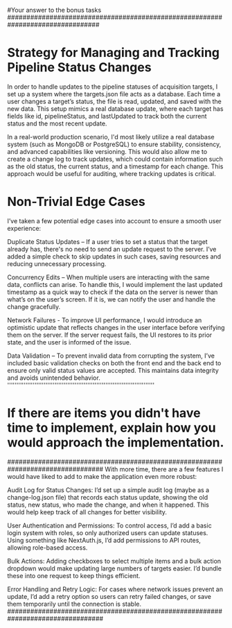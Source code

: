 #Your answer to the bonus tasks
################################################################################

# Strategy for Managing and Tracking Pipeline Status Changes

In order to handle updates to the pipeline statuses of acquisition targets, I set up a system where the targets.json file acts as a database. Each time a user changes a target’s status, the file is read, updated, and saved with the new data. This setup mimics a real database update, where each target has fields like id, pipelineStatus, and lastUpdated to track both the current status and the most recent update.

In a real-world production scenario, I'd most likely utilize a real database system (such as MongoDB or PostgreSQL) to ensure stability, consistency, and advanced capabilities like versioning. This would also allow me to create a change log to track updates, which could contain information such as the old status, the current status, and a timestamp for each change. This approach would be useful for auditing, where tracking updates is critical.

# Non-Trivial Edge Cases

I’ve taken a few potential edge cases into account to ensure a smooth user experience:

Duplicate Status Updates – If a user tries to set a status that the target already has, there's no need to send an update request to the server. I’ve added a simple check to skip updates in such cases, saving resources and reducing unnecessary processing.

Concurrency Edits – When multiple users are interacting with the same data, conflicts can arise. To handle this, I would implement the last updated timestamp as a quick way to check if the data on the server is newer than what’s on the user’s screen. If it is, we can notify the user and handle the change gracefully.

Network Failures - To improve UI performance, I would introduce an optimistic update that reflects changes in the user interface before verifying them on the server. If the server request fails, the UI restores to its prior state, and the user is informed of the issue.

Data Validation – To prevent invalid data from corrupting the system, I’ve included basic validation checks on both the front end and the back end to ensure only valid status values are accepted. This maintains data integrity and avoids unintended behavior.
'''''''''''''''''''''''''''''''''''''''''''''''''''''''''''''''''''''''''''''''''

# If there are items you didn't have time to implement, explain how you would approach the implementation.

#################################################################################
With more time, there are a few features I would have liked to add to make the application even more robust:

Audit Log for Status Changes: I’d set up a simple audit log (maybe as a change-log.json file) that records each status update, showing the old status, new status, who made the change, and when it happened. This would help keep track of all changes for better visibility.

User Authentication and Permissions: To control access, I’d add a basic login system with roles, so only authorized users can update statuses. Using something like NextAuth.js, I’d add permissions to API routes, allowing role-based access.

Bulk Actions: Adding checkboxes to select multiple items and a bulk action dropdown would make updating large numbers of targets easier. I’d bundle these into one request to keep things efficient.

Error Handling and Retry Logic: For cases where network issues prevent an update, I’d add a retry option so users can retry failed changes, or save them temporarily until the connection is stable.
#################################################################################
